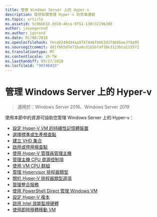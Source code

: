 ```yaml
---
title: 管理 Windows Server 上的 Hyper-v
description: 提供有關管理 Hyper-v 的文章連結
ms.topic: article
ms.assetid: 5c06b632-dd19-46ca-9f51-130c321963d8
author: jasongerend
ms.author: jgerend
ms.date: 01/08/2018
ms.openlocfilehash: fec48249d44aa9747846fbb63d2f808bae3f9a95
ms.sourcegitcommit: dd1fbb5d7e71ba8cd1b5bfaf38e3123bca115572
ms.translationtype: MT
ms.contentlocale: zh-TW
ms.lasthandoff: 09/17/2020
ms.locfileid: "90746433"
---
```

# <a name="manage-hyper-v-on-windows-server"></a>管理 Windows Server 上的 Hyper-v

>適用於：Windows Server 2016、Windows Server 2019

使用本節中的資源可協助您管理 Windows Server 上的 Hyper-v：

- [設定 Hyper-V VM 的持續性記憶體裝置](persistent-memory-cmdlets.md)
- [選擇標準或生產檢查點](Choose-between-standard-or-production-checkpoints-in-Hyper-V.md)
- [建立 VHD 集合](Create-VHDSet-file.md)
- [啟用或停用檢查點](Enable-or-disable-checkpoints-in-Hyper-V.md)
- [使用 Hyper-V 管理員管理主機](Remotely-manage-Hyper-V-hosts.md)
- [管理主機 CPU 資源控制項](manage-hyper-v-minroot-2016.md)
- [使用 VM CPU 群組](manage-hyper-v-cpugroups.md)
- [管理 Hypervisor 排程器類型](manage-hyper-v-scheduler-types.md)
- [關於 Hyper-V 排程器類型選項](about-hyper-v-scheduler-type-selection.md)
- [管理整合服務](Manage-Hyper-V-integration-services.md)
- [使用 PowerShell Direct 管理 Windows VM](Manage-Windows-virtual-machines-with-powershell-direct.md)
- [設定 Hyper-V 複本](Set-up-Hyper-V-Replica.md)
- [啟用 Intel 效能監視硬體](Performance-Monitoring-Hardware.md)
- [使用即時移轉移動 VM](Live-migration-overview.md)

